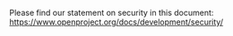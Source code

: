 Please find our statement on security in this document: https://www.openproject.org/docs/development/security/
